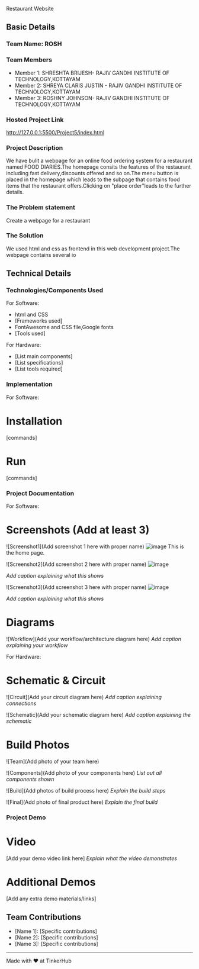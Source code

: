 
Restaurant Website 

## Basic Details
### Team Name: ROSH


### Team Members
- Member 1: SHRESHTA BRIJESH- RAJIV GANDHI INSTITUTE OF TECHNOLOGY,KOTTAYAM
- Member 2: SHREYA CLARIS JUSTIN - RAJIV GANDHI INSTITUTE OF TECHNOLOGY,KOTTAYAM
- Member 3: ROSHNY JOHNSON- RAJIV GANDHI INSTITUTE OF TECHNOLOGY,KOTTAYAM

### Hosted Project Link
http://127.0.0.1:5500/Project5/index.html

### Project Description
We have bulit a webpage for an online food ordering system for a restaurant named FOOD DIARIES.The homepage consits the features of the restaurant including fast delivery,discounts offered and so on.The menu button is placed in the homepage which leads to the subpage that contains food items that the restaurant offers.Clicking on "place order"leads to the further details.

### The Problem statement
Create a webpage for a restaurant

### The Solution
We used html and css as frontend in this web development project.The webpage contains several io

## Technical Details
### Technologies/Components Used
For Software:
- html and CSS
- [Frameworks used]
- FontAwesome and CSS file,Google fonts
- [Tools used]

For Hardware:
- [List main components]
- [List specifications]
- [List tools required]

### Implementation
For Software:
# Installation
[commands]

# Run
[commands]

### Project Documentation
For Software:

# Screenshots (Add at least 3)
![Screenshot1](Add screenshot 1 here with proper name)
![image](https://github.com/user-attachments/assets/2052f69a-d8aa-4209-a592-fa4cfb6c3950)
This is the home page.

![Screenshot2](Add screenshot 2 here with proper name)
![image](https://github.com/user-attachments/assets/c3a4891b-34b8-4c56-8af8-62c330b4325b)

*Add caption explaining what this shows*

![Screenshot3](Add screenshot 3 here with proper name)
![image](https://github.com/user-attachments/assets/05866fb1-7a3d-4da3-b3c5-123a110551d7)

*Add caption explaining what this shows*

# Diagrams
![Workflow](Add your workflow/architecture diagram here)
*Add caption explaining your workflow*

For Hardware:

# Schematic & Circuit
![Circuit](Add your circuit diagram here)
*Add caption explaining connections*

![Schematic](Add your schematic diagram here)
*Add caption explaining the schematic*

# Build Photos
![Team](Add photo of your team here)


![Components](Add photo of your components here)
*List out all components shown*

![Build](Add photos of build process here)
*Explain the build steps*

![Final](Add photo of final product here)
*Explain the final build*

### Project Demo
# Video
[Add your demo video link here]
*Explain what the video demonstrates*

# Additional Demos
[Add any extra demo materials/links]

## Team Contributions
- [Name 1]: [Specific contributions]
- [Name 2]: [Specific contributions]
- [Name 3]: [Specific contributions]

---
Made with ❤️ at TinkerHub
